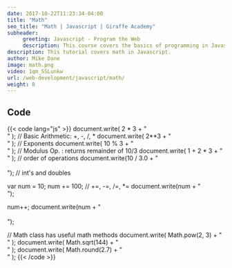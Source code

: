 ```yaml
---
date: 2017-10-22T11:23:34-04:00
title: "Math"
seo_title: "Math | Javascript | Giraffe Academy"
subheader:
     greeting: Javascript - Program the Web
     description: This course covers the basics of programming in Javascript. Work your way through the videos and we'll teach you everything you need to know to make your website more responsive!
description: This tutorial covers math in Javascript.
author: Mike Dane
image: math.png
video: 1qm_SSLunkw
url: /web-development/javascript/math/
weight: 8
---
```


## Code

{{< code lang="js" >}}
document.write( 2 * 3 + "<br>" );       // Basic Arithmetic: +, -, /, *
document.write( 2**3 + "<br>" );        // Exponents
document.write( 10 % 3 + "<br>" );      // Modulus Op. : returns remainder of 10/3
document.write( 1 + 2 * 3 + "<br>" );   // order of operations
document.write(10 / 3.0 + "<br><br>");  // int's and doubles


var num = 10;
num += 100;                              // +=, -=, /=, *=
document.write(num + "<br>");

num++;
document.write(num + "<br><br>");

// Math class has useful math methods
document.write( Math.pow(2, 3) + "<br>" );
document.write( Math.sqrt(144) + "<br>" );
document.write( Math.round(2.7) + "<br>" );
{{< /code >}}